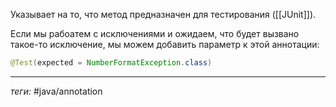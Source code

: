 Указывает на то, что метод предназначен для тестирования ([[JUnit]]).

Если мы рабоатем с исключениями и ожидаем, что будет вызвано такое-то исключение, мы можем добавить параметр к этой аннотации:
```java
@Test(expected = NumberFormatException.class)  
```

---
*теги:* #java/annotation 